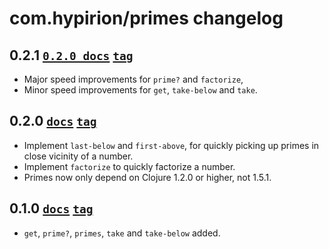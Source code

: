 # com.hypirion/primes changelog

## 0.2.1 [`0.2.0 docs`][0.2.0-docs] [`tag`][0.2.1-tag]

* Major speed improvements for `prime?` and `factorize`,
* Minor speed improvements for `get`, `take-below` and `take`.

## 0.2.0 [`docs`][0.2.0-docs] [`tag`][0.2.0-tag]

* Implement `last-below` and `first-above`, for quickly picking up primes in
  close vicinity of a number.
* Implement `factorize` to quickly factorize a number.
* Primes now only depend on Clojure 1.2.0 or higher, not 1.5.1.

## 0.1.0 [`docs`][0.1.0-docs] [`tag`][0.1.0-tag]

* `get`, `prime?`, `primes`, `take` and `take-below` added.

[0.2.1-tag]: https://github.com/hyPiRion/primes/tree/0.2.1
[0.2.0-tag]: https://github.com/hyPiRion/primes/tree/0.2.0
[0.2.0-docs]: http://hypirion.github.com/primes/0.2.0/
[0.1.0-tag]: https://github.com/hyPiRion/primes/tree/0.1.0
[0.1.0-docs]: http://hypirion.github.com/primes/0.1.0/
